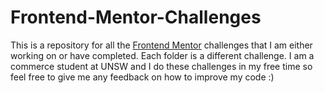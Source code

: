 # Frontend-Mentor-Challenges

This is a repository for all the [Frontend Mentor](https://www.frontendmentor.io/) challenges that I am either working on or have completed. Each folder is a different challenge. I am a commerce student at UNSW and I do these challenges in my free time so feel free to give me any feedback on how to improve my code :)
